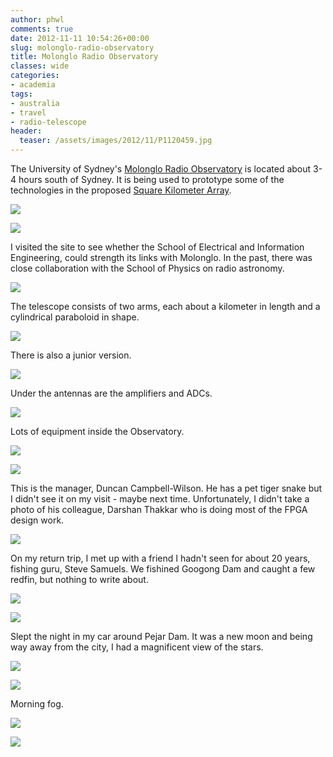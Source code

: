 ```yaml
---
author: phwl
comments: true
date: 2012-11-11 10:54:26+00:00
slug: molonglo-radio-observatory
title: Molonglo Radio Observatory
classes: wide
categories:
- academia
tags:
- australia
- travel
- radio-telescope
header:
  teaser: /assets/images/2012/11/P1120459.jpg
---
```


The University of Sydney's [Molonglo Radio Observatory](http://en.wikipedia.org/wiki/Molonglo_Observatory_Synthesis_Telescope) is located about 3-4 hours south of Sydney. It is being used to prototype some of the technologies in the proposed [Square Kilometer Array](http://en.wikipedia.org/wiki/Square_Kilometre_Array).

![](/assets/images/2012/11/P1120459.jpg)

<!-- more -->

![](/assets/images/2012/11/P1120454.jpg)

I visited the site to see whether the School of Electrical and Information Engineering, could strength its links with Molonglo. In the past, there was close collaboration with the School of Physics on radio astronomy.

![](/assets/images/2012/11/P1120460.jpg)

The telescope consists of two arms, each about a kilometer in length and a cylindrical paraboloid in shape.

![](/assets/images/2012/11/P1120459.jpg)

There is also a junior version.

![](/assets/images/2012/11/P1120501.jpg)

Under the antennas are the amplifiers and ADCs.

![](/assets/images/2012/11/P1120504.jpg)

Lots of equipment inside the Observatory.

![](/assets/images/2012/11/P1120480.jpg)

![](/assets/images/2012/11/P1120484.jpg)

This is the manager, Duncan Campbell-Wilson. He has a pet tiger snake but I didn't see it on my visit - maybe next time. Unfortunately, I didn't take a photo of his colleague, Darshan Thakkar who is doing most of the FPGA design work.

![](/assets/images/2012/11/P1120490.jpg)

On my return trip, I met up with a friend I hadn't seen for about 20 years, fishing guru, Steve Samuels. We fishined Googong Dam and caught a few redfin, but nothing to write about.

![](/assets/images/2012/11/DSC_5128.jpg)

![](/assets/images/2012/11/DSC_5139.jpg)

Slept the night in my car around Pejar Dam. It was a new moon and being way away from the city, I had a magnificent view of the stars.

![](/assets/images/2012/11/DSC_5147.jpg)

![](/assets/images/2012/11/DSC_5151.jpg)

Morning fog.

![](/assets/images/2012/11/P1120520.jpg)

![](/assets/images/2012/11/DSC_5158.jpg)

